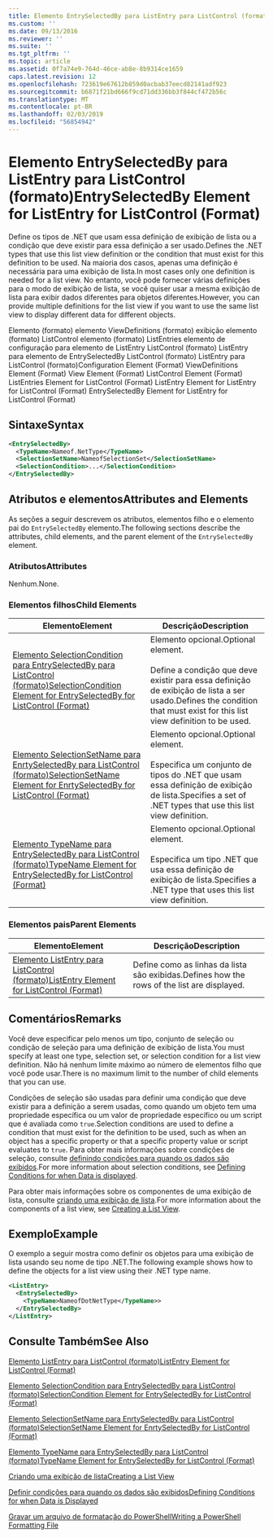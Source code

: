```yaml
---
title: Elemento EntrySelectedBy para ListEntry para ListControl (formato) | Microsoft Docs
ms.custom: ''
ms.date: 09/13/2016
ms.reviewer: ''
ms.suite: ''
ms.tgt_pltfrm: ''
ms.topic: article
ms.assetid: 0f7a74e9-764d-46ce-ab8e-8b9314ce1659
caps.latest.revision: 12
ms.openlocfilehash: 723619e67612b859d0acbab37eecd82141adf923
ms.sourcegitcommit: b6871f21bd666f9cd71dd336bb3f844cf472b56c
ms.translationtype: MT
ms.contentlocale: pt-BR
ms.lasthandoff: 02/03/2019
ms.locfileid: "56854942"
---
```

# <a name="entryselectedby-element-for-listentry-for-listcontrol-format"></a><span data-ttu-id="b16f0-102">Elemento EntrySelectedBy para ListEntry para ListControl (formato)</span><span class="sxs-lookup"><span data-stu-id="b16f0-102">EntrySelectedBy Element for ListEntry for ListControl (Format)</span></span>

<span data-ttu-id="b16f0-103">Define os tipos de .NET que usam essa definição de exibição de lista ou a condição que deve existir para essa definição a ser usado.</span><span class="sxs-lookup"><span data-stu-id="b16f0-103">Defines the .NET types that use this list view definition or the condition that must exist for this definition to be used.</span></span> <span data-ttu-id="b16f0-104">Na maioria dos casos, apenas uma definição é necessária para uma exibição de lista.</span><span class="sxs-lookup"><span data-stu-id="b16f0-104">In most cases only one definition is needed for a list view.</span></span> <span data-ttu-id="b16f0-105">No entanto, você pode fornecer várias definições para o modo de exibição de lista, se você quiser usar a mesma exibição de lista para exibir dados diferentes para objetos diferentes.</span><span class="sxs-lookup"><span data-stu-id="b16f0-105">However, you can provide multiple definitions for the list view if you want to use the same list view to display different data for different objects.</span></span>

<span data-ttu-id="b16f0-106">Elemento (formato) elemento ViewDefinitions (formato) exibição elemento (formato) ListControl elemento (formato) ListEntries elemento de configuração para elemento de ListEntry ListControl (formato) ListEntry para elemento de EntrySelectedBy ListControl (formato) ListEntry para ListControl (formato)</span><span class="sxs-lookup"><span data-stu-id="b16f0-106">Configuration Element (Format) ViewDefinitions Element (Format) View Element (Format) ListControl Element (Format) ListEntries Element for ListControl (Format) ListEntry Element for ListEntry for ListControl (Format) EntrySelectedBy Element for ListEntry for ListControl (Format)</span></span>

## <a name="syntax"></a><span data-ttu-id="b16f0-107">Sintaxe</span><span class="sxs-lookup"><span data-stu-id="b16f0-107">Syntax</span></span>

```xml
<EntrySelectedBy>
  <TypeName>Nameof.NetType</TypeName>
  <SelectionSetName>NameofSelectionSet</SelectionSetName>
  <SelectionCondition>...</SelectionCondition>
</EntrySelectedBy>
```

## <a name="attributes-and-elements"></a><span data-ttu-id="b16f0-108">Atributos e elementos</span><span class="sxs-lookup"><span data-stu-id="b16f0-108">Attributes and Elements</span></span>

<span data-ttu-id="b16f0-109">As seções a seguir descrevem os atributos, elementos filho e o elemento pai do `EntrySelectedBy` elemento.</span><span class="sxs-lookup"><span data-stu-id="b16f0-109">The following sections describe the attributes, child elements, and the parent element of the `EntrySelectedBy` element.</span></span>

### <a name="attributes"></a><span data-ttu-id="b16f0-110">Atributos</span><span class="sxs-lookup"><span data-stu-id="b16f0-110">Attributes</span></span>

<span data-ttu-id="b16f0-111">Nenhum.</span><span class="sxs-lookup"><span data-stu-id="b16f0-111">None.</span></span>

### <a name="child-elements"></a><span data-ttu-id="b16f0-112">Elementos filhos</span><span class="sxs-lookup"><span data-stu-id="b16f0-112">Child Elements</span></span>

|<span data-ttu-id="b16f0-113">Elemento</span><span class="sxs-lookup"><span data-stu-id="b16f0-113">Element</span></span>|<span data-ttu-id="b16f0-114">Descrição</span><span class="sxs-lookup"><span data-stu-id="b16f0-114">Description</span></span>|
|-------------|-----------------|
|[<span data-ttu-id="b16f0-115">Elemento SelectionCondition para EntrySelectedBy para ListControl (formato)</span><span class="sxs-lookup"><span data-stu-id="b16f0-115">SelectionCondition Element for EntrySelectedBy for ListControl  (Format)</span></span>](./selectioncondition-element-for-entryselectedby-for-listcontrol-format.md)|<span data-ttu-id="b16f0-116">Elemento opcional.</span><span class="sxs-lookup"><span data-stu-id="b16f0-116">Optional element.</span></span><br /><br /> <span data-ttu-id="b16f0-117">Define a condição que deve existir para essa definição de exibição de lista a ser usado.</span><span class="sxs-lookup"><span data-stu-id="b16f0-117">Defines the condition that must exist for this list view definition to be used.</span></span>|
|[<span data-ttu-id="b16f0-118">Elemento SelectionSetName para EnrtySelectedBy para ListControl (formato)</span><span class="sxs-lookup"><span data-stu-id="b16f0-118">SelectionSetName Element for EnrtySelectedBy for ListControl (Format)</span></span>](./selectionsetname-element-for-entryselectedby-for-listcontrol-format.md)|<span data-ttu-id="b16f0-119">Elemento opcional.</span><span class="sxs-lookup"><span data-stu-id="b16f0-119">Optional element.</span></span><br /><br /> <span data-ttu-id="b16f0-120">Especifica um conjunto de tipos do .NET que usam essa definição de exibição de lista.</span><span class="sxs-lookup"><span data-stu-id="b16f0-120">Specifies a set of .NET types that use this list view definition.</span></span>|
|[<span data-ttu-id="b16f0-121">Elemento TypeName para EntrySelectedBy para ListControl (formato)</span><span class="sxs-lookup"><span data-stu-id="b16f0-121">TypeName Element for EntrySelectedBy for ListControl (Format)</span></span>](./typename-element-for-entryselectedby-for-listcontrol-format.md)|<span data-ttu-id="b16f0-122">Elemento opcional.</span><span class="sxs-lookup"><span data-stu-id="b16f0-122">Optional element.</span></span><br /><br /> <span data-ttu-id="b16f0-123">Especifica um tipo .NET que usa essa definição de exibição de lista.</span><span class="sxs-lookup"><span data-stu-id="b16f0-123">Specifies a .NET type that uses this list view definition.</span></span>|

### <a name="parent-elements"></a><span data-ttu-id="b16f0-124">Elementos pais</span><span class="sxs-lookup"><span data-stu-id="b16f0-124">Parent Elements</span></span>

|<span data-ttu-id="b16f0-125">Elemento</span><span class="sxs-lookup"><span data-stu-id="b16f0-125">Element</span></span>|<span data-ttu-id="b16f0-126">Descrição</span><span class="sxs-lookup"><span data-stu-id="b16f0-126">Description</span></span>|
|-------------|-----------------|
|[<span data-ttu-id="b16f0-127">Elemento ListEntry para ListControl (formato)</span><span class="sxs-lookup"><span data-stu-id="b16f0-127">ListEntry Element for ListControl (Format)</span></span>](./listentry-element-for-listcontrol-format.md)|<span data-ttu-id="b16f0-128">Define como as linhas da lista são exibidas.</span><span class="sxs-lookup"><span data-stu-id="b16f0-128">Defines how the rows of the list are displayed.</span></span>|

## <a name="remarks"></a><span data-ttu-id="b16f0-129">Comentários</span><span class="sxs-lookup"><span data-stu-id="b16f0-129">Remarks</span></span>

<span data-ttu-id="b16f0-130">Você deve especificar pelo menos um tipo, conjunto de seleção ou condição de seleção para uma definição de exibição de lista.</span><span class="sxs-lookup"><span data-stu-id="b16f0-130">You must specify at least one type, selection set, or selection condition for a list view definition.</span></span> <span data-ttu-id="b16f0-131">Não há nenhum limite máximo ao número de elementos filho que você pode usar.</span><span class="sxs-lookup"><span data-stu-id="b16f0-131">There is no maximum limit to the number of child elements that you can use.</span></span>

<span data-ttu-id="b16f0-132">Condições de seleção são usadas para definir uma condição que deve existir para a definição a serem usadas, como quando um objeto tem uma propriedade específica ou um valor de propriedade específico ou um script que é avaliada como `true`.</span><span class="sxs-lookup"><span data-stu-id="b16f0-132">Selection conditions are used to define a condition that must exist for the definition to be used, such as when an object has a specific property or that a specific property value or script evaluates to `true`.</span></span> <span data-ttu-id="b16f0-133">Para obter mais informações sobre condições de seleção, consulte [definindo condições para quando os dados são exibidos](./defining-conditions-for-displaying-data.md).</span><span class="sxs-lookup"><span data-stu-id="b16f0-133">For more information about selection conditions, see [Defining Conditions for when Data is displayed](./defining-conditions-for-displaying-data.md).</span></span>

<span data-ttu-id="b16f0-134">Para obter mais informações sobre os componentes de uma exibição de lista, consulte [criando uma exibição de lista](./creating-a-list-view.md).</span><span class="sxs-lookup"><span data-stu-id="b16f0-134">For more information about the components of a list view, see [Creating a List View](./creating-a-list-view.md).</span></span>

## <a name="example"></a><span data-ttu-id="b16f0-135">Exemplo</span><span class="sxs-lookup"><span data-stu-id="b16f0-135">Example</span></span>

<span data-ttu-id="b16f0-136">O exemplo a seguir mostra como definir os objetos para uma exibição de lista usando seu nome de tipo .NET.</span><span class="sxs-lookup"><span data-stu-id="b16f0-136">The following example shows how to define the objects for a list view using their .NET type name.</span></span>

```xml
<ListEntry>
  <EntrySelectedBy>
    <TypeName>NameofDotNetType</TypeName>>
  </EntrySelectedBy>
</ListEntry>
```

## <a name="see-also"></a><span data-ttu-id="b16f0-137">Consulte Também</span><span class="sxs-lookup"><span data-stu-id="b16f0-137">See Also</span></span>

[<span data-ttu-id="b16f0-138">Elemento ListEntry para ListControl (formato)</span><span class="sxs-lookup"><span data-stu-id="b16f0-138">ListEntry Element for ListControl (Format)</span></span>](./listentry-element-for-listcontrol-format.md)

[<span data-ttu-id="b16f0-139">Elemento SelectionCondition para EntrySelectedBy para ListControl (formato)</span><span class="sxs-lookup"><span data-stu-id="b16f0-139">SelectionCondition Element for EntrySelectedBy for ListControl (Format)</span></span>](./selectioncondition-element-for-entryselectedby-for-listcontrol-format.md)

[<span data-ttu-id="b16f0-140">Elemento SelectionSetName para EnrtySelectedBy para ListControl (formato)</span><span class="sxs-lookup"><span data-stu-id="b16f0-140">SelectionSetName Element for EnrtySelectedBy for ListControl (Format)</span></span>](./selectionsetname-element-for-entryselectedby-for-listcontrol-format.md)

[<span data-ttu-id="b16f0-141">Elemento TypeName para EntrySelectedBy para ListControl (formato)</span><span class="sxs-lookup"><span data-stu-id="b16f0-141">TypeName Element for EntrySelectedBy for ListControl (Format)</span></span>](./typename-element-for-entryselectedby-for-listcontrol-format.md)

[<span data-ttu-id="b16f0-142">Criando uma exibição de lista</span><span class="sxs-lookup"><span data-stu-id="b16f0-142">Creating a List View</span></span>](./creating-a-list-view.md)

[<span data-ttu-id="b16f0-143">Definir condições para quando os dados são exibidos</span><span class="sxs-lookup"><span data-stu-id="b16f0-143">Defining Conditions for when Data is Displayed</span></span>](./defining-conditions-for-displaying-data.md)

[<span data-ttu-id="b16f0-144">Gravar um arquivo de formatação do PowerShell</span><span class="sxs-lookup"><span data-stu-id="b16f0-144">Writing a PowerShell Formatting File</span></span>](./writing-a-powershell-formatting-file.md)
